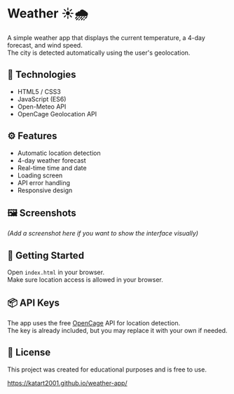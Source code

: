 # Weather ☀️🌧️

A simple weather app that displays the current temperature, a 4-day forecast, and wind speed.  
The city is detected automatically using the user's geolocation.

## 🔧 Technologies
- HTML5 / CSS3
- JavaScript (ES6)
- Open-Meteo API
- OpenCage Geolocation API

## ⚙️ Features
- Automatic location detection
- 4-day weather forecast
- Real-time time and date
- Loading screen
- API error handling
- Responsive design

## 🖼️ Screenshots
*(Add a screenshot here if you want to show the interface visually)*

## 🚀 Getting Started
Open `index.html` in your browser.  
Make sure location access is allowed in your browser.

## 📦 API Keys
The app uses the free [OpenCage](https://opencagedata.com/) API for location detection.  
The key is already included, but you may replace it with your own if needed.

## 📄 License

This project was created for educational purposes and is free to use.

https://katart2001.github.io/weather-app/
